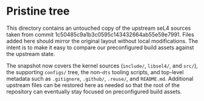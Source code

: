 # Pristine tree

This directory contains an untouched copy of the upstream seL4 sources taken
from commit 1c50485c9a1b3c0595c143432664ab55e59e7991. Files added here should
mirror the original layout without local modifications. The intent is to make
it easy to compare our preconfigured build assets against the upstream state.

The snapshot now covers the kernel sources (`include/`, `libsel4/`, and
`src/`), the supporting `configs/` tree, the non-`dts` tooling scripts, and
top-level metadata such as `.gitignore`, `.github/`, `.reuse/`, and
`README.md`. Additional upstream files can be restored here as needed so that
the root of the repository can eventually stay focused on preconfigured build
assets.
